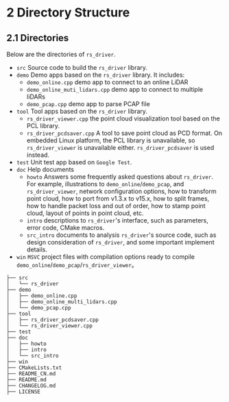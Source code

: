 # 2 **Directory Structure**

## 2.1 Directories

Below are the directories of `rs_driver`.

+ `src` Source code to build the `rs_driver` library.
+ `demo` Demo apps based on the `rs_driver` library. It includes:
  + `demo_online.cpp` demo app to connect to an online LiDAR
  + `demo_online_muti_lidars.cpp` demo app to connect to multiple liDARs
  + `demo_pcap.cpp` demo app to parse PCAP file
+ `tool` Tool apps based on the `rs_driver` library.
  + `rs_driver_viewer.cpp` the point cloud visualization tool based on the PCL library.
  + `rs_driver_pcdsaver.cpp` A tool to save point cloud as PCD format.  On embedded Linux platform, the PCL library is unavailable, so `rs_driver_viewer` is unavailable either. `rs_driver_pcdsaver` is used instead.
+ `test` Unit test app based on `Google Test`. 
+ `doc` Help documents
  + `howto` Answers some frequently asked questions about `rs_driver`. For example, illustrations to `demo_online`/`demo_pcap`, and `rs_driver_viewer`, network configuration options, how to transform point cloud, how to port from v1.3.x to v15.x, how to split frames, how to handle packet loss and out of order, how to stamp point cloud, layout of points in point cloud, etc.
  + `intro` descriptions to `rs_driver`'s interface, such as parameters, error code, CMake macros.
  + `src_intro` documents to analysis `rs_driver`'s source code, such as design consideration of `rs_driver`, and some important implement details.
+ `win` `MSVC` project files with compilation options ready to compile  `demo_online`/`demo_pcap`/`rs_driver_viewer`。

```
├── src
│   └── rs_driver
├── demo
│   ├── demo_online.cpp
│   ├── demo_online_multi_lidars.cpp
│   └── demo_pcap.cpp
├── tool
│   ├── rs_driver_pcdsaver.cpp
│   └── rs_driver_viewer.cpp
├── test
├── doc
│   ├── howto
│   ├── intro
│   └── src_intro
├── win
├── CMakeLists.txt
├── README_CN.md
├── README.md
├── CHANGELOG.md
├── LICENSE
```

